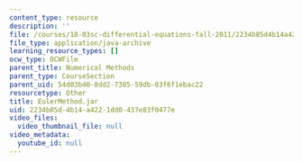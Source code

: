 ```yaml
---
content_type: resource
description: ''
file: /courses/18-03sc-differential-equations-fall-2011/2234b85d4b14a4221dd0437e83f0477e_EulerMethod.jar
file_type: application/java-archive
learning_resource_types: []
ocw_type: OCWFile
parent_title: Numerical Methods
parent_type: CourseSection
parent_uid: 54d03b40-8dd2-7385-59db-03f6f1ebac22
resourcetype: Other
title: EulerMethod.jar
uid: 2234b85d-4b14-a422-1dd0-437e83f0477e
video_files:
  video_thumbnail_file: null
video_metadata:
  youtube_id: null
---
```

